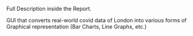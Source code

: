 Full Description inside the Report.

GUI that converts real-world covid data of London into various forms of Graphical representation (Bar 
Charts, Line Graphs, etc.) 
